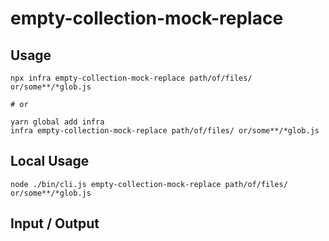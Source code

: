 # empty-collection-mock-replace


## Usage

```
npx infra empty-collection-mock-replace path/of/files/ or/some**/*glob.js

# or

yarn global add infra
infra empty-collection-mock-replace path/of/files/ or/some**/*glob.js
```

## Local Usage
```
node ./bin/cli.js empty-collection-mock-replace path/of/files/ or/some**/*glob.js
```

## Input / Output

<!--FIXTURES_TOC_START-->
<!--FIXTURES_TOC_END-->

<!--FIXTURES_CONTENT_START-->
<!--FIXTURES_CONTENT_END-->